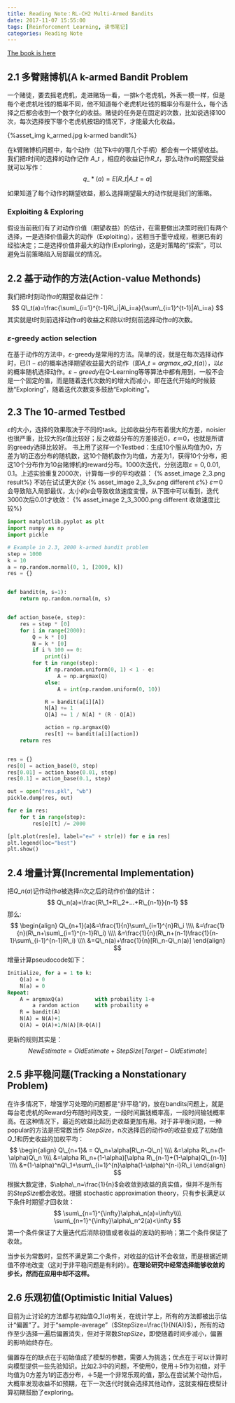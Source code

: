 ```yaml
---
title: Reading Note：RL-CH2 Multi-Armed Bandits
date: 2017-11-07 15:55:00
tags: [Reinforcement Learning, 读书笔记]
categories: Reading Note
---
```

[The book is here][1]
## 2.1 多臂赌博机(A k-armed Bandit Problem

一个赌徒，要去摇老虎机，走进赌场一看，一排k个老虎机，外表一模一样，但是每个老虎机吐钱的概率不同，他不知道每个老虎机吐钱的概率分布是什么，每个选择之后都会收到一个数字化的收益。赌徒的任务是在固定的次数，比如说选择100次，每次选择按下哪个老虎机按钮的情况下，才能最大化收益。

{%asset_img k_armed.jpg k-armed bandit%}

在k臂赌博机问题中，每个动作（拉下k中的哪几个手柄）都会有一个期望收益。我们把$t$时间的选择的动作记作 $A\_t$ ，相应的收益记作$R\_t$，那么动作$a$的期望受益就可以写作：
$$
q\_*(a)=E[R\_t|A\_t=a]
$$

如果知道了每个动作的期望收益，那么选择期望最大的动作就是我们的策略。

<!--more-->

### Exploiting & Exploring

假设当前我们有了对动作价值（期望收益）的估计，在需要做出决策时我们有两个选择，一是选择价值最大的动作（Exploiting），这相当于墨守成规，根据已有的经验决定；二是选择价值非最大的动作(Exploring)，这是对策略的“探索”，可以避免当前策略陷入局部最优的情况。

## 2.2 基于动作的方法(Action-value Methonds)

我们把$t$时刻动作$a$的期望收益记作：
$$
Q\_t(a)=\frac{\sum\_{i=1}^{t-1}R\_i|A\_i=a}{\sum\_{i=1}^{t-1}|A\_i=a}
$$
其实就是t时刻前选择动作$a$的收益之和除以t时刻前选择动作$a$的次数。

### $\varepsilon$-greedy action selection

在基于动作的方法中，$\varepsilon$-greedy是常用的方法。简单的说，就是在每次选择动作时，已$(1-\varepsilon)$的概率选择期望收益最大的动作（即$A\_t={argmax}\_aQ\_t(a)$），以$\varepsilon$的概率随机选择动作。$\varepsilon-greedy$在Q-Learning等等算法中都有用到，一般不会是一个固定的值，而是随着迭代次数的的增大而减小，即在迭代开始的时候鼓励“Exploring”，随着迭代次数变多鼓励“Exploiting”。

## 2.3 The 10-armed Testbed

$\varepsilon$的大小，选择的效果取决于不同的task。比如收益分布有着很大的方差，noisier也很严重，比较大的$\varepsilon$值比较好；反之收益分布的方差接近0，$\varepsilon＝0$，也就是所谓的greedy选择比较好。
书上用了这样一个Testbed：生成10个服从均值为0，方差为1的正态分布的随机数，这10个随机数作为均值，方差为1，获得10个分布，把这10个分布作为10台赌博机的reward分布。1000次迭代，分别选取$\varepsilon=0, 0.01, 0.1$。上述实验重复2000次，计算每一步的平均收益：
{% asset_image 2_3.png result%}
不妨在试试更大的$\varepsilon$
{% asset_image 2_3_5v.png different $\varepsilon$%}
$\varepsilon＝0$会导致陷入局部最优，太小的$\varepsilon$会导致收敛速度变慢，从下图中可以看到，迭代3000次后0.01才收敛：
{% asset_image 2_3_3000.png different 收敛速度比较%}

```python
import matplotlib.pyplot as plt
import numpy as np
import pickle

# Example in 2.3, 2000 k-armed bandit problem
step = 1000
k = 10
a = np.random.normal(0, 1, [2000, k])
res = {}


def bandit(m, s=1):
    return np.random.normal(m, s)


def action_base(e, step):
    res = step * [0]
    for i in range(2000):
        Q = k * [0]
        N = k * [0]
        if i % 100 == 0:
            print(i)
        for t in range(step):
            if np.random.uniform(0, 1) < 1 - e:
                A = np.argmax(Q)
            else:
                A = int(np.random.uniform(0, 10))

            R = bandit(a[i][A])
            N[A] += 1
            Q[A] += 1 / N[A] * (R - Q[A])

            action = np.argmax(Q)
            res[t] += bandit(a[i][action])
    return res


res = {}
res[0] = action_base(0, step)
res[0.01] = action_base(0.01, step)
res[0.1] = action_base(0.1, step)

out = open("res.pkl", "wb")
pickle.dump(res, out)

for e in res:
    for t in range(step):
        res[e][t] /= 2000

[plt.plot(res[e], label="e=" + str(e)) for e in res]
plt.legend(loc="best")
plt.show()
```

## 2.4 增量计算(Incremental Implementation)

把$Q\_n(a)$记作动作$a$被选择$n$次之后的动作价值的估计：
$$
Q\_n(a)=\frac{R\_1+R\_2+...+R\_{n-1}}{n-1}
$$
那么:
$$
\begin{align}
Q\_{n+1}(a)&=\frac{1}{n}\sum\_{i=1}^{n}R\_i \\\\
&=\frac{1}{n}(R\_n+\sum\_{i=1}^{n-1}R\_i) \\\\
&=\frac{1}{n}(R\_n+(n-1)\frac{1}{n-1}\sum\_{i-1}^{n-1}R\_i) \\\\
&=Q\_n(a)+\frac{1}{n}[R\_n-Q\_n(a)]
\end{align}
$$
增量计算pseudocode如下：

```pascal
Initialize, for a = 1 to k:
    Q(a) = 0
    N(a) = 0
Repeat:
    A = argmaxQ(a)          with probaility 1-e
        a random action     with probaility e
    R = bandit(A)
    N(A) = N(A)+1
    Q(A) = Q(A)+1/N(A)[R-Q(A)]
```

更新的规则其实是：
$$
NewEstimate = OldEstimate+StepSize[Target-OldEstimate]
$$

## 2.5 非平稳问题(Tracking a Nonstationary Problem)

在许多情况下，增强学习处理的问题都是“非平稳”的，放在bandits问题上，就是每台老虎机的Reward分布随时间改变，一段时间赢钱概率高，一段时间输钱概率高。在这种情况下，最近的收益比起历史收益更加有用。对于非平衡问题，一种popular的方法是把常数当作 $StepSize$，n次选择后的动作$a$的收益变成了初始值$Q\_1$和历史收益的加权平均：
$$
\begin{align}
Q\_{n+1}& = Q\_n+\alpha[R\_n-Q\_n] \\\\
&=\alpha R\_n+(1-\alpha)Q\_n \\\\
&=\alpha R\_n+(1-\alpha)[\alpha R\_{n-1}+(1-\alpha)Q\_{n-1}] \\\\
&=(1-\alpha)^nQ\_1+\sum\_{i=1}^{n}\alpha(1-\alpha)^{n-i}R\_i
\end{align}
$$
根据大数定律，$\alpha\_n=\frac{1}{n}$会收敛到收益的真实值，但并不是所有的$StepSize$都会收敛。根据    stochastic approximation theory，只有步长满足以下条件时期望才回收敛：
$$
\sum\_{n=1}^{\infty}\alpha\_n(a)=\infty\\\\
\sum\_{n=1}^{\infty}\alpha\_n^2(a)<\infty
$$
第一个条件保证了大量迭代后消除初值或者收益的波动的影响；第二个条件保证了收敛。

当步长为常数时，显然不满足第二个条件，对收益的估计不会收敛，而是根据近期值不停地改变（这对于非平稳问题是有利的）。**在理论研究中经常选择能够收敛的步长，然而在应用中却不这样。**

## 2.6 乐观初值(Optimistic Initial Values)

目前为止讨论的方法都与初始值$Q\_1(a)​$有关，在统计学上，所有的方法都被出示估计“偏置”了。对于“sample-average”（$StepSize=\frac{1}{N(A)}​$），所有的动作至少选择一遍后偏置消失，但对于常数$StepSize​$，即使随着时间步减小，偏置的影响始终存在。

偏置存在的缺点在于初始值成了模型的参数，需要人为挑选；优点在于可以计算时向模型提供一些先验知识。比如2.3中的问题，不使用0，使用＋5作为初值，对于均值为0方差为1的正态分布，＋5是一个非常乐观的值，那么在尝试某个动作后，大概率发现收益不如预期，在下一次迭代时就会选择其他动作，这就变相在模型计算初期鼓励了exploring。

[1]: https://github.com/i4never/i4never.github.io/raw/master/appendix/reinforcement_learning_an_introduction.pdf